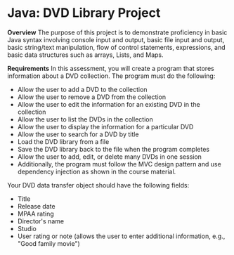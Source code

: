 # Java: DVD Library Project

**Overview**
The purpose of this project is to demonstrate proficiency in basic Java syntax involving console input and output, basic file input and output, basic string/text manipulation, flow of control statements, expressions, and basic data structures such as arrays, Lists, and Maps. 

**Requirements**
In this assessment, you will create a program that stores information about a DVD collection. The program must do the following:

- Allow the user to add a DVD to the collection
- Allow the user to remove a DVD from the collection
- Allow the user to edit the information for an existing DVD in the collection
- Allow the user to list the DVDs in the collection
- Allow the user to display the information for a particular DVD
- Allow the user to search for a DVD by title
- Load the DVD library from a file
- Save the DVD library back to the file when the program completes
- Allow the user to add, edit, or delete many DVDs in one session
- Additionally, the program must follow the MVC design pattern and use dependency injection as shown in the course material.

Your DVD data transfer object should have the following fields:
- Title
- Release date
- MPAA rating
- Director's name
- Studio
- User rating or note (allows the user to enter additional information, e.g., "Good family movie")
